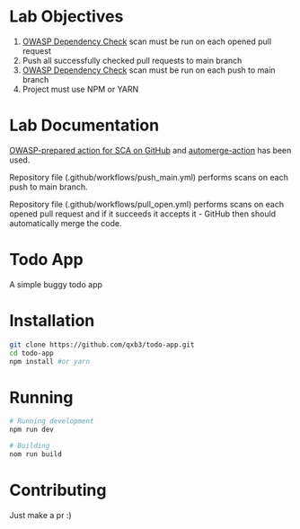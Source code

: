 # Lab Objectives

1. [OWASP Dependency Check](https://github.com/jeremylong/DependencyCheck) scan must be run on each opened pull request
2. Push all successfully checked pull requests to main branch
3. [OWASP Dependency Check](https://github.com/jeremylong/DependencyCheck) scan must be run on each push to main branch
4. Project must use NPM or YARN

# Lab Documentation

[OWASP-prepared action for SCA on GitHub](https://github.com/dependency-check/Dependency-Check_Action) and [automerge-action](https://github.com/marketplace/actions/merge-pull-requests-automerge-action) has been used.

Repository file (.github/workflows/push_main.yml) performs scans on each push to main branch.

Repository file (.github/workflows/pull_open.yml) performs scans on each opened pull request and if it succeeds it accepts it - GitHub then should automatically merge the code.

# Todo App

A simple buggy todo app

# Installation
```bash
git clone https://github.com/qxb3/todo-app.git
cd todo-app
npm install #or yarn
```

# Running
```bash
# Running development
npm run dev

# Building
nom run build
```

# Contributing

Just make a pr :)
